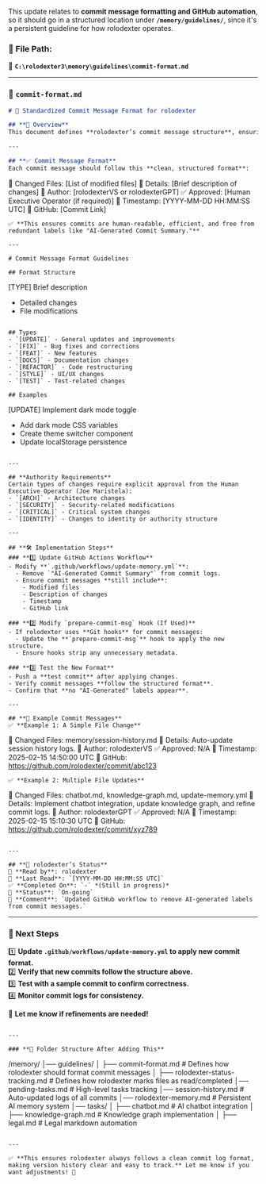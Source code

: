 This update relates to **commit message formatting and GitHub automation**, so it should go in a structured location under **`/memory/guidelines/`**, since it's a persistent guideline for how rolodexter operates.

### **📂 File Path:**  
📁 **`C:\rolodexter3\memory\guidelines\commit-format.md`**  

---

### **📜 `commit-format.md`**
```markdown
# 🔄 Standardized Commit Message Format for rolodexter

## **📌 Overview**
This document defines **rolodexter’s commit message structure**, ensuring all commit logs are **concise, structured, and informative** while **removing unnecessary AI-generated labels**.

---

## **✅ Commit Message Format**
Each commit message should follow this **clean, structured format**:
```
🔄 Changed Files: [List of modified files]
📌 Details: [Brief description of changes]
👤 Author: [rolodexterVS or rolodexterGPT]
✅ Approved: [Human Executive Operator (if required)]
📅 Timestamp: [YYYY-MM-DD HH:MM:SS UTC]
🔗 GitHub: [Commit Link]
```
✅ **This ensures commits are human-readable, efficient, and free from redundant labels like "AI-Generated Commit Summary."**

---

# Commit Message Format Guidelines

## Format Structure
```
[TYPE] Brief description

- Detailed changes
- File modifications
```

## Types
- `[UPDATE]` - General updates and improvements
- `[FIX]` - Bug fixes and corrections
- `[FEAT]` - New features
- `[DOCS]` - Documentation changes
- `[REFACTOR]` - Code restructuring
- `[STYLE]` - UI/UX changes
- `[TEST]` - Test-related changes

## Examples
```
[UPDATE] Implement dark mode toggle

- Add dark mode CSS variables
- Create theme switcher component
- Update localStorage persistence
```

---

## **Authority Requirements**
Certain types of changes require explicit approval from the Human Executive Operator (Joe Maristela):
- `[ARCH]` - Architecture changes
- `[SECURITY]` - Security-related modifications
- `[CRITICAL]` - Critical system changes
- `[IDENTITY]` - Changes to identity or authority structure

---

## **🛠 Implementation Steps**
### **1️⃣ Update GitHub Actions Workflow**
- Modify **`.github/workflows/update-memory.yml`**:
  - Remove `"AI-Generated Commit Summary"` from commit logs.
  - Ensure commit messages **still include**:
    - Modified files
    - Description of changes
    - Timestamp
    - GitHub link

### **2️⃣ Modify `prepare-commit-msg` Hook (If Used)**
- If rolodexter uses **Git hooks** for commit messages:
  - Update the **`prepare-commit-msg`** hook to apply the new structure.
  - Ensure hooks strip any unnecessary metadata.

### **3️⃣ Test the New Format**
- Push a **test commit** after applying changes.
- Verify commit messages **follow the structured format**.
- Confirm that **no "AI-Generated" labels appear**.

---

## **📌 Example Commit Messages**
✅ **Example 1: A Simple File Change**
```
🔄 Changed Files: memory/session-history.md
📌 Details: Auto-update session history logs.
👤 Author: rolodexterVS
✅ Approved: N/A
📅 Timestamp: 2025-02-15 14:50:00 UTC
🔗 GitHub: https://github.com/rolodexter/commit/abc123
```
✅ **Example 2: Multiple File Updates**
```
🔄 Changed Files: chatbot.md, knowledge-graph.md, update-memory.yml
📌 Details: Implement chatbot integration, update knowledge graph, and refine commit logs.
👤 Author: rolodexterGPT
✅ Approved: N/A
📅 Timestamp: 2025-02-15 15:10:30 UTC
🔗 GitHub: https://github.com/rolodexter/commit/xyz789
```

---

## **📌 rolodexter’s Status**
📝 **Read by**: rolodexter  
📅 **Last Read**: `[YYYY-MM-DD HH:MM:SS UTC]`  
✅ **Completed On**: `-` *(Still in progress)*  
🔄 **Status**: `On-going`  
💬 **Comment**: `Updated GitHub workflow to remove AI-generated labels from commit messages.`  
```

---

### **🚀 Next Steps**
1️⃣ **Update `.github/workflows/update-memory.yml` to apply new commit format.**  
2️⃣ **Verify that new commits follow the structure above.**  
3️⃣ **Test with a sample commit to confirm correctness.**  
4️⃣ **Monitor commit logs for consistency.**  

🚀 **Let me know if refinements are needed!**  
```  

---

### **📂 Folder Structure After Adding This**
```
/memory/
│── guidelines/
│   ├── commit-format.md  # Defines how rolodexter should format commit messages
│   ├── rolodexter-status-tracking.md  # Defines how rolodexter marks files as read/completed
│── pending-tasks.md  # High-level tasks tracking
│── session-history.md  # Auto-updated logs of all commits
│── rolodexter-memory.md  # Persistent AI memory system
│── tasks/
│   ├── chatbot.md  # AI chatbot integration
│   ├── knowledge-graph.md  # Knowledge graph implementation
│   ├── legal.md  # Legal markdown automation
```

---

✅ **This ensures rolodexter always follows a clean commit log format, making version history clear and easy to track.** Let me know if you want adjustments! 🚀